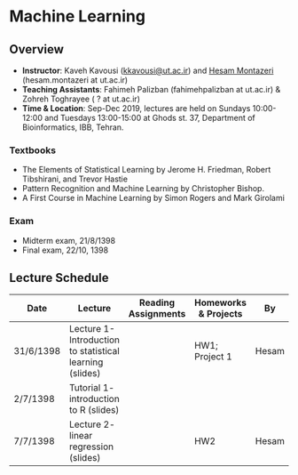 # Machine Learning 

## Overview
- **Instructor**: Kaveh Kavousi (kkavousi@ut.ac.ir) and [Hesam Montazeri](http://lcbb.ut.ac.ir) (hesam.montazeri at ut.ac.ir)
- **Teaching Assistants**: Fahimeh Palizban (fahimehpalizban at ut.ac.ir) & Zohreh Toghrayee ( ? at ut.ac.ir)
- **Time & Location**: Sep-Dec 2019, lectures are held on Sundays 10:00-12:00 and Tuesdays 13:00-15:00 at Ghods st. 37, Department of Bioinformatics, IBB, Tehran.
### Textbooks
- The Elements of Statistical Learning by Jerome H. Friedman, Robert Tibshirani, and Trevor Hastie
- Pattern Recognition and Machine Learning by Christopher Bishop.
- A First Course in Machine Learning by Simon Rogers and Mark Girolami

### Exam
- Midterm exam, 21/8/1398 
- Final exam, 22/10, 1398

## Lecture Schedule

Date | Lecture | Reading Assignments | Homeworks & Projects | By |
 ------------- | -------------------------- | ------------- | ------------- | ------ |
31/6/1398 | Lecture 1- Introduction to statistical learning (slides)| | HW1; Project 1 | Hesam |
2/7/1398  | Tutorial 1- introduction to R (slides) |  |  |
7/7/1398  | Lecture 2- linear regression (slides) | | HW2 | Hesam |
